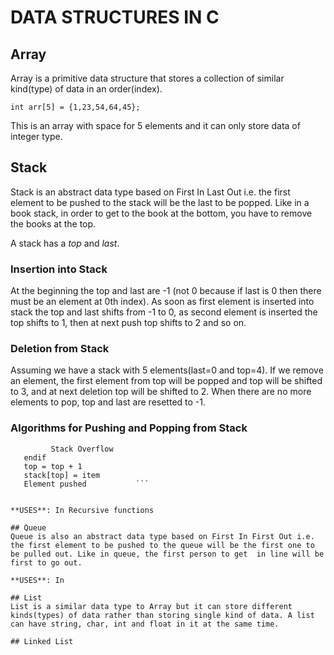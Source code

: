 # DATA STRUCTURES IN C  

## Array
Array is a primitive data structure that stores a collection of similar kind(type) of data in an order(index).  

```int arr[5] = {1,23,54,64,45};```  

This is an array with space for 5 elements and it can only store data of integer type.  

## Stack  
Stack is an abstract data type based on First In Last Out i.e. the first element to be pushed to the stack will be the last to be popped. Like in a book stack, in order to get to the book at the bottom, you have to remove the books at the top.

A stack has a *top* and *last*. 

### Insertion into Stack
At the beginning the top and last are -1 (not 0 because if last is 0 then there must be an element at 0th index). As soon as first element is inserted into stack the top and last shifts from -1 to 0, as second element is inserted the top shifts to 1, then at next push top shifts to 2 and so on.  

### Deletion from Stack  
Assuming we have a stack with 5 elements(last=0 and top=4). If we remove an element, the first element from top will be popped and top will be shifted to 3, and at next deletion top will be shifted to 2. When there are no more elements to pop, top and last are resetted to -1.  

### Algorithms for Pushing and Popping from Stack  
```if sizeofstack - 1 == top   
         Stack Overflow      
   endif                     
   top = top + 1            
   stack[top] = item        
   Element pushed           ```    


**USES**: In Recursive functions  

## Queue  
Queue is also an abstract data type based on First In First Out i.e. the first element to be pushed to the queue will be the first one to be pulled out. Like in queue, the first person to get  in line will be first to go out.  

**USES**: In 

## List  
List is a similar data type to Array but it can store different kinds(types) of data rather than storing single kind of data. A list can have string, char, int and float in it at the same time.  

## Linked List  
